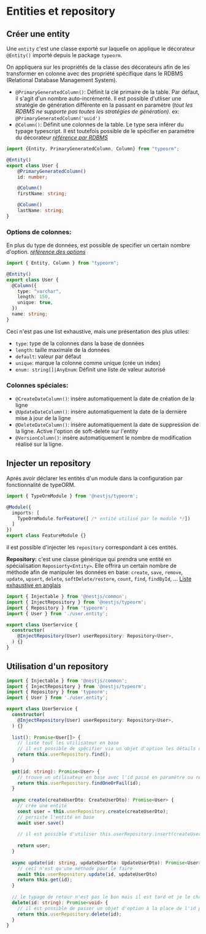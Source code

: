 # Entities et repository

## Créer une entity

Une `entity` c'est une classe exporté sur laquelle on applique le décorateur `@Entity()` importé depuis le package `typeorm`.

On appliquera sur les propriétés de la classe des décorateurs afin de les transformer en colonne avec des propriété spécifique dans le RDBMS (Relational Database Management System).

- `@PrimaryGeneratedColumn()`: Définit la clé primaire de la table. Par défaut, il s'agit d'un nombre auto-incrémenté. Il est possible d'utliser une stratégie de génération différente en la passant en paramètre (*tout les RDBMS ne supporte pas toutes les stratégies de génération)*. ex: `@PrimaryGeneratedColumn('uuid')`
- `@Column()`: Définit une colonnes de la table. Le type sera inférer du typage typescript. Il est toutefois possible de le spécifier en paramétre du décorateur *[référence par RDBMS](https://typeorm.io/#/entities/column-types)*

```ts
import {Entity, PrimaryGeneratedColumn, Column} from "typeorm";

@Entity()
export class User {
    @PrimaryGeneratedColumn()
    id: number;

    @Column()
    firstName: string;

    @Column()
    lastName: string;
}
```

### Options de colonnes:

En plus du type de données, est possible de specifier un certain nombre d'option. *[référence des options](https://typeorm.io/#/entities/column-options)*

```ts
import { Entity, Column } from "typeorm";

@Entity()
export class User {
  @Column({
    type: "varchar",
    length: 150,
    unique: true,
  })
  name: string;
}
```

Ceci n'est pas une list exhaustive, mais une présentation des plus utiles:

- `type`: type de la colonnes dans la base de données
- `length`: taille maximale de la données
- `default`: valeur par défaut
- `unique`: marque la colonne comme unique (crée un index)
- `enum: string[]|AnyEnum`: Définit une liste de valeur autorisé 

### Colonnes spéciales:

- `@CreateDateColumn()`: insère automatiquement la date de création de la ligne
- `@UpdateDateColumn()`: insère automatiquement la date de la dernière mise à jour de la ligne
- `@DeleteDateColumn()`: insère automatiquement la date de suppression de la ligne. Active l'option de soft-delete sur l'entity
- `@VersionColumn()`: insère automatiquement le nombre de modification réalisé sur la ligne.

## Injecter un repository

Aprés avoir déclarer les entités d'un module dans la configuration par fonctionnalité de typeORM.

```ts
import { TypeOrmModule } from '@nestjs/typeorm';

@Module({
  imports: [
    TypeOrmModule.forFeature([ /* entité utilisé par le module */])
  ]
})
export class FeatureModule {}
```
il est possible d'injecter les `repository` correspondant à ces entités.

**Repository:** c'est une classe générique qui prendra une entité en spécialisation `Reposiorty<Entity>`. 
Elle offrira un certain nombre de méthode afin de manipuler les données en base: `create`, `save`, `remove`, `update`, `upsert`, `delete`, `softDelete/restore`, `count`, `find`, `findById`, ...
[Liste exhaustive en anglais](https://typeorm.io/#/repository-api)

```ts
import { Injectable } from '@nestjs/common';
import { InjectRepository } from '@nestjs/typeorm';
import { Repository } from 'typeorm';
import { User } from './user.entity';

export class UserService {
  constructor(
    @InjectRepository(User) userRepository: Repository<User>,
  ) {}
}
```

## Utilisation d'un repository

```ts
import { Injectable } from '@nestjs/common';
import { InjectRepository } from '@nestjs/typeorm';
import { Repository } from 'typeorm';
import { User } from './user.entity';

export class UserService {
  constructor(
    @InjectRepository(User) userRepository: Repository<User>,
  ) {}
  
  list(): Promise<User[]> {
    // liste tout les utilisateur en base
    // il est possible de spécifier via un objet d'option les détails de la requêtes
    return this.userRepository.find();
  }
  
  get(id: string): Promise<User> {
    // trouve un utilisateur en base avec l'id passé en paramétre ou renvoi une erreur
    return this.userRepository.findOneOrFail(id);
  }
  
  async create(createUserDto: CreateUserDto): Promise<User> {
    // crée une entité
    const user = this.userRepository.create(createUserDto);
    // persiste l'entité en base
    await user.save()
    
    // il est possible d'utiliser this.userRepository.insert(createUserDto) mais cela ne retourne pas l'entité persisté.
    
    return user;
  }
  
  async update(id: string, updateUserDto: UpdateUserDto): Promise<User> {
    // ceci n'est qu'une méthode pour le faire
    await this.userRepository.update(id, updateUserDto)
    return this.get(id);
  }
  
  // le typage de retour n'est pas le bon mais il est tard et je le changerai...
  delete(id: string): Promise<void> {
    // il est possible de passer un objet d'option à la place de l'id pour supprimer une ou plusieurs entités en fonction de critéres arbitraire.
    return this.userRepository.delete(id);
  }
}
```


